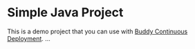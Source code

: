# Simple Java Project
This is a demo project that you can use with [Buddy Continuous Deployment](https://buddy.works).
...
